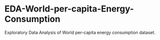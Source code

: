 # EDA-World-per-capita-Energy-Consumption
Exploratory Data Analysis of World per-capita energy consumption dataset.
